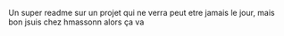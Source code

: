 Un super readme sur un projet qui ne verra peut etre jamais le jour, mais bon jsuis chez hmassonn alors ça va

